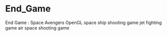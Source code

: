 # End_Game
End Game : Space Avengers 
OpenGL
space ship shooting game
jet fighting game
air space shooting game
